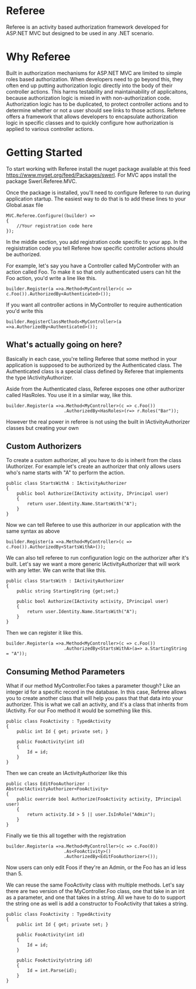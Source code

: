 Referee
=======

Referee is an activity based authorization framework developed for ASP.NET MVC but designed to be used in any .NET scenario.

Why Referee
===========

Built in authorization mechanisms for ASP.NET MVC are limited to simple roles based authorization. When developers need to go beyond this, they often end up putting authorization logic directly into the body of their controller actions. 
This harms testability and maintainability of applicaitons, because authorization logic is mixed in with non-authorization code. Authorization logic has to be duplicated, to protect controller actions and to determine whether or not a user
should see links to those actions. Referee offers a framework that allows developers to encapsulate authorization logic in specific classes and to quickly configure how authorization is applied to various controller actions.

Getting Started
===============
To start working with Referee install the nuget package available at this feed https://www.myget.org/feed/Packages/swerl. For MVC apps install the package Swerl.Referee.MVC. 

Once the package is installed, you'll need to configure Referee to run during application startup. The easiest way to do that is to add these lines to your Global.asax file

	MVC.Referee.Configure((builder) =>
	{
		//Your registration code here
	});

In the middle section, you add registration code specific to your app. In the regisistration code you tell Referee how specific controller actions should be authorized. 

For example, let's say you have a Controller called MyController with an action called Foo. To make it so that only authenticated users can hit the Foo action, you'd write a line like this.

	builder.Register(a =>a.Method<MyController>(c => c.Foo()).AuthorizedBy<Authenticated>());

If you want all controller actions in MyController to require authentication you'd write this

	builder.RegisterClassMethods<MyController>(a =>a.AuthorizedBy<Authenticated>());

What's actually going on here?
------------------------------
Basically in each case, you're telling Referee that some method in your application is supposed to be authorized by the Authenticated class. The Authenticated class is a special class defined by Referee that implements the type IActivityAuthorizer.

Aside from the Authenticated class, Referee exposes one other authorizer called HasRoles. You use it in a similar way, like this. 

	builder.Register(a =>a.Method<MyController>(c => c.Foo())
						  .AuthorizedBy<HasRoles>(r=> r.Roles("Bar"));

However the real power in referee is not using the built in IActivityAuthorizer classes but creating your own

Custom Authorizers
-------------------
To create a custom authorizer, all you have to do is inherit from the class IAuthorizer. For example let's create an authorizer that only allows users who's name starts with "A" to perform the action.

	public class StartsWithA : IActivityAuthorizer
    {
        public bool Authorize(IActivity activity, IPrincipal user)
        {
            return user.Identity.Name.StartsWith("A");
        }
    }

Now we can tell Referee to use this authorizer in our application with the same syntax as above

	builder.Register(a =>a.Method<MyController>(c => c.Foo()).AuthorizedBy<StartsWithA>());

We can also tell referee to run configuration logic on the authorizer after it's built. Let's say we want a more generic IActivityAuthorizer that will work with any letter. We can write that like this.

	public class StartsWith : IActivityAuthorizer
    {
		public string StartingString {get;set;}

        public bool Authorize(IActivity activity, IPrincipal user)
        {
            return user.Identity.Name.StartsWith("A");
        }
    }

Then we can register it like this.

	builder.Register(a =>a.Method<MyController>(c => c.Foo())
						  .AuthorizedBy<StartsWithA>(a=> a.StartingString = "A"));

Consuming Method Parameters
---------------------------
What if our method MyController.Foo takes a parameter though? Like an integer id for a specific record in the database. In this case, Referee allows you to create another class that will help you pass that that data into your authorizer. 
This is what we call an activity, and it's a class that inherits from IActivity. For our Foo method it would be something like this.

	public class FooActivity : TypedActivity
    {
        public int Id { get; private set; }

        public FooActivity(int id)
        {
            Id = id;
        }        
    }

Then we can create an IActivityAuthorizer like this
	
	public class EditFooAuthorizer : AbstractActivityAuthorizer<FooActivity>
    {       
        public override bool Authorize(FooActivity activity, IPrincipal user)
        {
            return activity.Id > 5 || user.IsInRole("Admin");
        }
    }


Finally we tie this all together with the registration

	builder.Register(a =>a.Method<MyController>(c => c.Foo(0))
						  .As<FooActivity>()
						  .AuthorizedBy<EditFooAuthorizer>());

Now users can only edit Foos if they're an Admin, or the Foo has an id less than 5.

We can reuse the same FooActivity class with multiple methods. Let's say there are two version of the MyController.Foo class, one that take in an int as a parameter, and one that takes in a string. 
All we have to do to support the string one as well is add a constructor to FooActivity that takes a string.

	public class FooActivity : TypedActivity
    {
        public int Id { get; private set; }

        public FooActivity(int id)
        {
            Id = id;
        }  
		
		public FooActivity(string id)
		{
			Id = int.Parse(id);
		}      
    }












